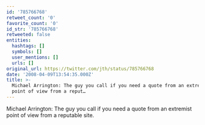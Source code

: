 ```yaml
---
id: '785766768'
retweet_count: '0'
favorite_count: '0'
id_str: '785766768'
retweeted: false
entities:
  hashtags: []
  symbols: []
  user_mentions: []
  urls: []
original_url: https://twitter.com/jth/status/785766768
date: '2008-04-09T13:54:35.000Z'
title: >-
  Michael Arrington: The guy you call if you need a quote from an extremist
  point of view from a reput…
---
```


Michael Arrington: The guy you call if you need a quote from an extremist point of view from a reputable site.